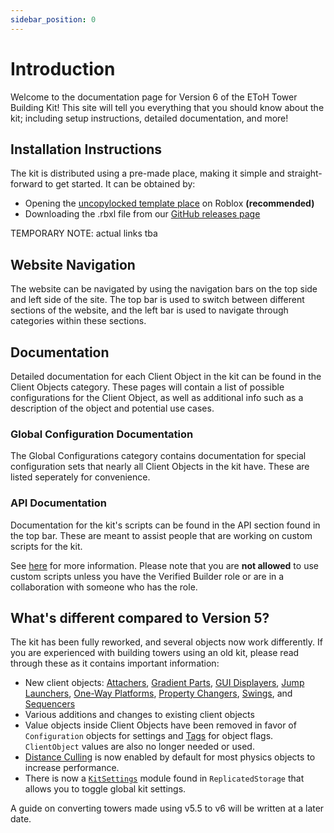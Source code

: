 ```yaml
---
sidebar_position: 0
---
```


# Introduction

Welcome to the documentation page for Version 6 of the EToH Tower Building Kit! This site will tell you everything that you should know about the kit; including setup instructions, detailed documentation, and more!

## Installation Instructions

The kit is distributed using a pre-made place, making it simple and straight-forward to get started. It can be obtained by:
* Opening the [uncopylocked template place](https://github.com/etohgame/kit) on Roblox **(recommended)**
* Downloading the .rbxl file from our [GitHub releases page](https://github.com/etohgame/kit)

TEMPORARY NOTE: actual links tba

## Website Navigation

The website can be navigated by using the navigation bars on the top side and left side of the site. The top bar is used to switch between different sections of the website, and the left bar is used to navigate through categories within these sections.

## Documentation

Detailed documentation for each Client Object in the kit can be found in the Client Objects category. These pages will contain a list of possible configurations for the Client Object, as well as additional info such as a description of the object and potential use cases.

### Global Configuration Documentation

The Global Configurations category contains documentation for special configuration sets that nearly all Client Objects in the kit have. These are listed seperately for convenience.

### API Documentation

Documentation for the kit's scripts can be found in the API section found in the top bar. These are meant to assist people that are working on custom scripts for the kit. 

See [here](misc.md#writing--editing-repository-scripts) for more information. Please note that you are **not allowed** to use custom scripts unless you have the Verified Builder role or are in a collaboration with someone who has the role.

## What's different compared to Version 5?

The kit has been fully reworked, and several objects now work differently.
If you are experienced with building towers using an old kit, please read through these as it contains important information:

* New client objects: 
[Attachers](client-objects/attachers.md), 
[Gradient Parts](client-objects/gradient-parts.md),
[GUI Displayers](client-objects/gradient-parts.md), <!-- change link later -->
[Jump Launchers](client-objects/jump-launchers.md),
[One-Way Platforms](client-objects/one-way-platforms.md),
[Property Changers](client-objects/property-changers.md),
[Swings](client-objects/swings.md),
and [Sequencers](client-objects/sequencers.md)
* Various additions and changes to existing client objects
* Value objects inside Client Objects have been removed in favor of `Configuration` objects for settings and [Tags](misc.md#object-tags) for object flags. `ClientObject` values are also no longer needed or used.
* [Distance Culling](client-objects/distance-culling.md) is now enabled by default for most physics objects to increase performance.
* There is now a [`KitSettings`](misc.md#kit-settings) module found in `ReplicatedStorage` that allows you to toggle global kit settings.

A guide on converting towers made using v5.5 to v6 will be written at a later date.